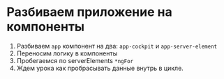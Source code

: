 # Разбиваем приложение на компоненты

1. Разбиваем `app` компонент на два: `app-cockpit` и `app-server-element`
2. Переносим логику в компоненты
3. Пробегаемся по serverElements `*ngFor`
4. Ждем урока как пробрасывать данные внутрь в цикле.

